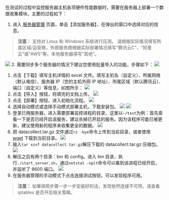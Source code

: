 在测试的过程中监控服务器主机各项硬件性能数据时，需要在服务器上部署一个数据收集模块，主要的过程如下：

1. 进入 [服务器管理](https://console.cloud.tencent.com/wetest/master/server) 页面，单击【添加服务器】，在弹出的窗口中选择对应的信息。
>**注意：**
支持对 Linux 和 Windows 系统进行压测。
请根据实际情况填写所属区域/运营商，外部服务商根据实际部署情况填写“腾讯云C”、“阿里云”或“AWS”等，本地服务器填写“其他”。

![](//mc.qcloudimg.com/static/img/a3f0957c621f959ba6c97f6b65221e1d/image.png)
2. 需要同步多个服务器的情况下建议您使用批量导入的功能，步骤如下：
![](https://mc.qcloudimg.com/static/img/52f36cf84bfd0a72230e7b794a6e6bd9/image.png)
 1. 点击【下载】填写主机详情的 excel 文件。填写主机名（自定义）、所属网络（默认电信）、服务器 IP（您的主机外网 IP 地址）、所属区域（默认腾讯云）、端口（自定义）等信息，如图所示：
![](https://mc.qcloudimg.com/static/img/3331d8db1df3fd84b7cada96fc725beb/image.png)
 2. 点击【导入】按钮，将填完的文档上传。
![](https://mc.qcloudimg.com/static/img/8228469877dd65cde3dc5e13f676bb7a/image.png)
3. 点击【部署】按钮，进入初始化流程。
![](//mc.qcloudimg.com/static/img/5d1307752d1c47af9bebc222996674c3/image.png)
4. 选择自动模式或选择手动模式部署主机，下载安装包。
![](https://mc.qcloudimg.com/static/img/a68254cfe18551af250347cb902e3303/image.png)
![](https://mc.qcloudimg.com/static/img/3ef5e2a52f43065d45b34cea6fc80edc/image.png)
5. 登录已用服务器，进入需要部署监控进程的目录，这里以`~/test`为例：首先查看一下是否已经开启该服务，建议杀掉已开启的服务。因为该程序可能已被更新，建议使用新的程序来收集更全的数据。 
![](https://mc.qcloudimg.com/static/img/ddf4317a434cfef6e6d94140d0470c26/image.png)
6. 把 datacollect.tar.gz 文件通过`rz -bye`命令上传到当前目录，或者使用 [wget](http://cdn.wetest.qq.com/com/c/datacollect.tar.gz) 下载到当前目录。
![](https://mc.qcloudimg.com/static/img/5413c9c7ec72207335feb33b32035b16/image.png)
7. 输入`tar xzvf datacollect.tar.gz`解压下载的 datacollect.tar.gz 压缩包。
![](https://mc.qcloudimg.com/static/img/f943231707cca95e9ee072835b16f4b2/image.png)
8. 解压之后有两个目录：bin 和 config。进入 bin 目录，执行`./start_server.sh`，通过`netstat -nplt`命令可以看到该进程已经开启，并监听了 8600 端口。
![](https://mc.qcloudimg.com/static/img/958a16d5efbf7b40df3da49e3e228ea3/image.png)
9. 在服务器管理的手动模式下点击连接测试按钮，可以发现程序可用。
>**注意：**
>如果按照步骤一步一步安装好的话，发现依然连接不可用，请查看 iptables 是否开启相关策略。
